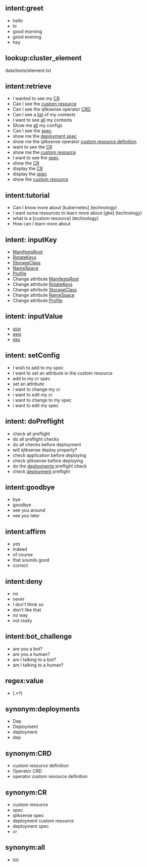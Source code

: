 ## intent:greet
- hello
- hi
- good morning
- good evening
- hey

## lookup:cluster_element
   data/tests/element.txt
## intent:retrieve
 - I wanted to see my [CR](cluster_element)
 - Can I see the [custom resource](cluster_element)
 - Can I see the qliksense operator [CRD](cluster_element)
 - Can I see a [list](cluster_element) of my contexts
 - I want to see [all](cluster_element) my contexts
 - Show me [all](cluster_element) my configs
 - Can I see the [spec](cluster_element) 
 - show me the [deployment spec](cluster_element)
 - show me the qliksense operator [custom resource definition](cluster_element)
 - want to see the [CR](cluster_element)
 - show me the [custom resource](cluster_element)
 - I want to see the [spec](cluster_element)
 - show the [CR](cluster_element)
 - display the [CR](cluster_element)
 - display the [spec](cluster_element)
 - show the [custom resource](cluster_element)


## intent:tutorial
 - Can I know more about [kubernetes] (technology)
 - I want some resources to learn more about [gke] (technology)
 - what is a [custom resource] (technology)
 - How can I learn more about 

## intent: inputKey
 - [ManifestsRoot](key)
 - [RotateKeys](key)
 - [StorageClass](key)
 - [NameSpace](key)
 - [Profile](key)
 - Change attribute [ManifestsRoot](key)
 - Change attribute [RotateKeys](key)
 - Change attribute [StorageClass](key)
 - Change attribute [NameSpace](key)
 - Change attribute [Profile](key)

 ## intent: inputValue
 - [gcp](value)
 - [aws](value)
 - [eks](value)

## intent: setConfig
 - I wish to add to my spec
 - I want to set an attribute in the custom resource
 - add to my cr spec
 - set an attribute
 - i want to change my cr
 - i want to edit my cr
 - i want to change to my spec
 - i want to edit my spec

## intent: doPreflight
 - check all preflight
 - do all preflight checks
 - do all checks before deployment
 - will qliksense deploy properly?
 - check application before deploying
 - check qliksense before deploying
 - do the [deployments](preflight) preflight check
 - check [deployment](preflight) preflight


## intent:goodbye
- bye
- goodbye
- see you around
- see you later

## intent:affirm
- yes
- indeed
- of course
- that sounds good
- correct

## intent:deny
- no
- never
- I don't think so
- don't like that
- no way
- not really

## intent:bot_challenge
- are you a bot?
- are you a human?
- am I talking to a bot?
- am I talking to a human?


## regex:value
- (.*?)

## synonym:deployments
- Dep
- Deployment
- deployment
- dep


## synonym:CRD
- custom resource definition
- Operator CRD
- operator custom resource definition

## synonym:CR
- custom resource
- spec
- qliksense spec
- deployment custom resource
- deployment spec
- cr

## synonym:all
- list